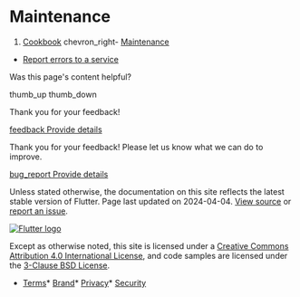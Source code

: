 Maintenance
===========

1. [Cookbook](/cookbook) chevron\_right- [Maintenance](/cookbook/maintenance)

* [Report errors to a service](/cookbook/maintenance/error-reporting/)

Was this page's content helpful?

thumb\_up thumb\_down

Thank you for your feedback!

 [feedback Provide details](https://github.com/flutter/website/issues/new?template=1_page_issue.yml&&page-url=https://docs.flutter.dev/cookbook/maintenance/&page-source=https://github.com/flutter/website/tree/main/src/content/cookbook/maintenance/index.md)

Thank you for your feedback! Please let us know what we can do to improve.

 [bug\_report Provide details](https://github.com/flutter/website/issues/new?template=1_page_issue.yml&&page-url=https://docs.flutter.dev/cookbook/maintenance/&page-source=https://github.com/flutter/website/tree/main/src/content/cookbook/maintenance/index.md)

Unless stated otherwise, the documentation on this site reflects the latest stable version of Flutter. Page last updated on 2024-04-04. [View source](https://github.com/flutter/website/tree/main/src/content/cookbook/maintenance/index.md) or [report an issue](https://github.com/flutter/website/issues/new?template=1_page_issue.yml&&page-url=https://docs.flutter.dev/cookbook/maintenance/&page-source=https://github.com/flutter/website/tree/main/src/content/cookbook/maintenance/index.md "Report an issue with this page").

[![Flutter logo](/assets/images/branding/flutter/logo+text/horizontal/white.svg)](https://flutter.dev)

Except as otherwise noted, this site is licensed under a [Creative Commons Attribution 4.0 International License](https://creativecommons.org/licenses/by/4.0/), and code samples are licensed under the [3-Clause BSD License](https://opensource.org/licenses/BSD-3-Clause).

* [Terms](/tos "Terms of use")* [Brand](/brand "Brand usage guidelines")* [Privacy](https://policies.google.com/privacy "Privacy policy")* [Security](/security "Security philosophy and practices")

   
